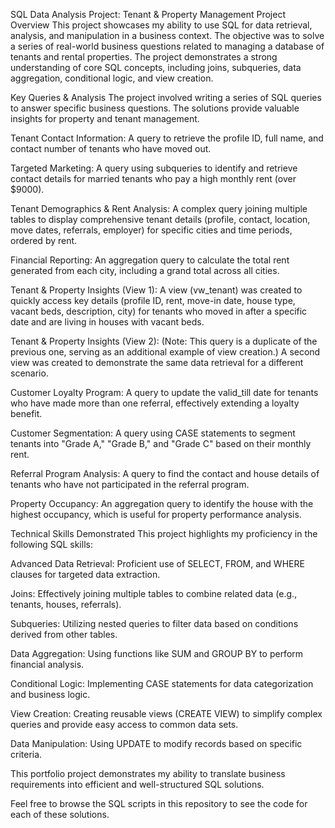SQL Data Analysis Project: Tenant & Property Management
Project Overview
This project showcases my ability to use SQL for data retrieval, analysis, and manipulation in a business context. The objective was to solve a series of real-world business questions related to managing a database of tenants and rental properties. The project demonstrates a strong understanding of core SQL concepts, including joins, subqueries, data aggregation, conditional logic, and view creation.

Key Queries & Analysis
The project involved writing a series of SQL queries to answer specific business questions. The solutions provide valuable insights for property and tenant management.

Tenant Contact Information: A query to retrieve the profile ID, full name, and contact number of tenants who have moved out.

Targeted Marketing: A query using subqueries to identify and retrieve contact details for married tenants who pay a high monthly rent (over $9000).

Tenant Demographics & Rent Analysis: A complex query joining multiple tables to display comprehensive tenant details (profile, contact, location, move dates, referrals, employer) for specific cities and time periods, ordered by rent.

Financial Reporting: An aggregation query to calculate the total rent generated from each city, including a grand total across all cities.

Tenant & Property Insights (View 1): A view (vw_tenant) was created to quickly access key details (profile ID, rent, move-in date, house type, vacant beds, description, city) for tenants who moved in after a specific date and are living in houses with vacant beds.

Tenant & Property Insights (View 2): (Note: This query is a duplicate of the previous one, serving as an additional example of view creation.) A second view was created to demonstrate the same data retrieval for a different scenario.

Customer Loyalty Program: A query to update the valid_till date for tenants who have made more than one referral, effectively extending a loyalty benefit.

Customer Segmentation: A query using CASE statements to segment tenants into "Grade A," "Grade B," and "Grade C" based on their monthly rent.

Referral Program Analysis: A query to find the contact and house details of tenants who have not participated in the referral program.

Property Occupancy: An aggregation query to identify the house with the highest occupancy, which is useful for property performance analysis.

Technical Skills Demonstrated
This project highlights my proficiency in the following SQL skills:

Advanced Data Retrieval: Proficient use of SELECT, FROM, and WHERE clauses for targeted data extraction.

Joins: Effectively joining multiple tables to combine related data (e.g., tenants, houses, referrals).

Subqueries: Utilizing nested queries to filter data based on conditions derived from other tables.

Data Aggregation: Using functions like SUM and GROUP BY to perform financial analysis.

Conditional Logic: Implementing CASE statements for data categorization and business logic.

View Creation: Creating reusable views (CREATE VIEW) to simplify complex queries and provide easy access to common data sets.

Data Manipulation: Using UPDATE to modify records based on specific criteria.

This portfolio project demonstrates my ability to translate business requirements into efficient and well-structured SQL solutions.

Feel free to browse the SQL scripts in this repository to see the code for each of these solutions.